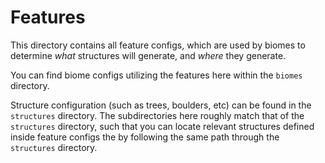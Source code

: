 # Features

This directory contains all feature configs, which are used by biomes to
determine *what* structures will generate, and *where* they generate.

You can find biome configs utilizing the features here within the `biomes`
directory.

Structure configuration (such as trees, boulders, etc) can be found in the
`structures` directory. The subdirectories here roughly match that of the
`structures` directory, such that you can locate relevant structures defined
inside feature configs the by following the same path through the `structures`
directory.